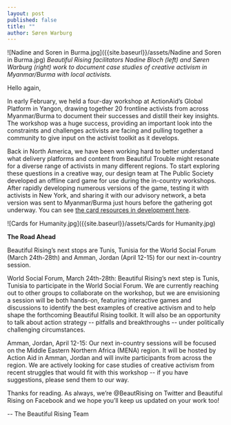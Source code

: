 ```yaml
---
layout: post
published: false
title: ""
author: Søren Warburg
---
```




![Nadine and Soren in Burma.jpg]({{site.baseurl}}/assets/Nadine and Soren in Burma.jpg)
_Beautiful Rising facilitators Nadine Bloch (left) and Søren Warburg (right) work to document case studies of creative activism in Myanmar/Burma with local activists._


Hello again,

In early February, we held a four-day workshop at ActionAid’s Global Platform in Yangon, drawing together 20 frontline activists from across Myanmar/Burma to document their successes and distill their key insights. The workshop was a huge success, providing an important look into the constraints and challenges activists are facing and pulling together a community to give input on the activist toolkit as it develops.

Back in North America, we have been working hard to better understand what delivery platforms and content from Beautiful Trouble might resonate for a diverse range of activists in many different regions. To start exploring these questions in a creative way, our design team at The Public Society developed an offline card game for use during the in-country workshops. After rapidly developing numerous versions of the game, testing it with activists in New York, and sharing it with our advisory network, a beta version was sent to Myanmar/Burma just hours before the gathering got underway. You can see [the card resources in development here](https://github.com/BeautifulTrouble/Beautiful-Rising-Content/tree/master/card-game).

![Cards for Humanity.jpg]({{site.baseurl}}/assets/Cards for Humanity.jpg)


**The Road Ahead**

Beautiful Rising’s next stops are Tunis, Tunisia for the World Social Forum (March 24th-28th) and Amman, Jordan (April 12-15) for our next in-country session.

World Social Forum, March 24th-28th:
Beautiful Rising’s next step is Tunis, Tunisia to participate in the World Social Forum. We are currently reaching out to other groups to collaborate on the workshop, but we are envisioning a session will be both hands-on, featuring interactive games and discussions to identify the best examples of creative activism and to help shape the forthcoming Beautiful Rising toolkit. It will also be an opportunity to talk about action strategy -- pitfalls and breakthroughs -- under politically challenging circumstances.

Amman, Jordan, April 12-15:
Our next in-country sessions will be focused on the Middle Eastern Northern Africa (MENA) region. It will be hosted by Action Aid in Amman, Jordan and will invite participants from across the region. We are actively looking for case studies of creative activism from recent struggles that would fit with this workshop -- if you have suggestions, please send them to our way.

Thanks for reading. As always, we’re @BeautRising on Twitter and Beautiful Rising on Facebook and we hope you’ll keep us updated on your work too!

 -- The Beautiful Rising Team
